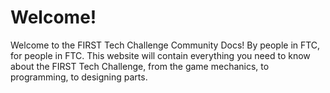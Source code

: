 # Welcome!

Welcome to the FIRST Tech Challenge Community Docs! By people in FTC, for people in FTC. This website will contain everything you need to know about the FIRST Tech Challenge, from the game mechanics, to programming, to designing parts.